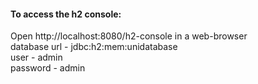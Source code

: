 <h4><b>To access the h2 console:</b><br></h4>
Open http://localhost:8080/h2-console in a web-browser<br>
database url - jdbc:h2:mem:unidatabase<br>
user - admin<br>
password - admin
